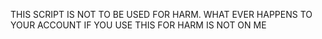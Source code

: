 THIS SCRIPT IS NOT TO BE USED FOR HARM. WHAT EVER HAPPENS TO YOUR ACCOUNT IF YOU USE THIS FOR HARM IS NOT ON ME
